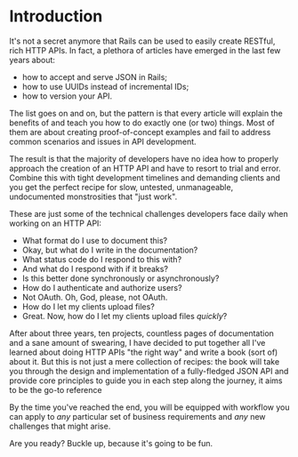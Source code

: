 # Introduction
It's not a secret anymore that Rails can be used to easily create RESTful, rich HTTP APIs. In fact, a plethora of articles have emerged in the last few years about:

- how to accept and serve JSON in Rails;
- how to use UUIDs instead of incremental IDs;
- how to version your API.

The list goes on and on, but the pattern is that every article will explain the benefits of and teach you how to do exactly one (or two) things. Most of them are about creating proof-of-concept examples and fail to address common scenarios and issues in API development.

The result is that the majority of developers have no idea how to properly approach the creation of an HTTP API and have to resort to trial and error. Combine this with tight development timelines and demanding clients and you get the perfect recipe for slow, untested, unmanageable, undocumented monstrosities that "just work".

These are just some of the technical challenges developers face daily when working on an HTTP API:

- What format do I use to document this?
- Okay, but what do I write in the documentation?
- What status code do I respond to this with?
- And what do I respond with if it breaks?
- Is this better done synchronously or asynchronously?
- How do I authenticate and authorize users?
- Not OAuth. Oh, God, please, not OAuth.
- How do I let my clients upload files?
- Great. Now, how do I let my clients upload files _quickly_?

After about three years, ten projects, countless pages of documentation and a sane amount of swearing, I have decided to put together all I've learned about doing HTTP APIs "the right way" and write a book (sort of) about it. But this is not just a mere collection of recipes: the book will take you through the design and implementation of a fully-fledged JSON API and provide core principles to guide you in each step along the journey, it aims to be the go-to reference

By the time you've reached the end, you will be equipped with workflow you can apply to _any_ particular set of business requirements and _any_ new challenges that might arise.

Are you ready? Buckle up, because it's going to be fun.